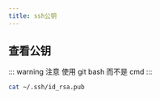 ```yaml
---
title: ssh公钥
---
```

## 查看公钥
::: warning 注意
使用 git bash 而不是 cmd
:::
```bash
cat ~/.ssh/id_rsa.pub
```